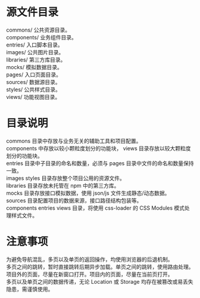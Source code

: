 # 源文件目录

commons/ 公共资源目录。  
components/ 业务组件目录。  
entries/ 入口脚本目录。  
images/ 公共图片目录。  
libraries/ 第三方库目录。  
mocks/ 模拟数据目录。  
pages/ 入口页面目录。  
sources/ 数据源目录。  
styles/ 公共样式目录。  
views/ 功能视图目录。  

# 目录说明

commons 目录中存放与业务无关的辅助工具和项目配置。  
components 中存放以较小颗粒度划分的功能块， views 目录存放以较大颗粒度划分的功能块。  
entries 目录中子目录的命名和数量，必须与 pages 目录中文件的命名和数量保持一致。  
images styles 目录存放整个项目公用的资源文件。  
libraries 目录存放未托管在 npm 中的第三方库。  
mocks 目录存放接口模拟数据，使用 json/js 文件生成静态/动态数据。  
sources 目录配置项目的数据来源，接口路径结构包装等。  
components entries views 目录，将使用 css-loader 的 CSS Modules 模式处理样式文件。  

# 注意事项

为避免导航混乱，多页以及单页的返回操作，均使用浏览器的后退机制。  
多页之间的跳转，暂时直接跳转后期异步加载。单页之间的跳转，使用路由处理。  
项目外的页面，尽量在新窗口打开。项目内的页面，尽量在当前页打开。  
多页以及单页之间的数据传递，无论 Location 或 Storage 均存在被篡改或易丢失隐患，需谨慎使用。  
